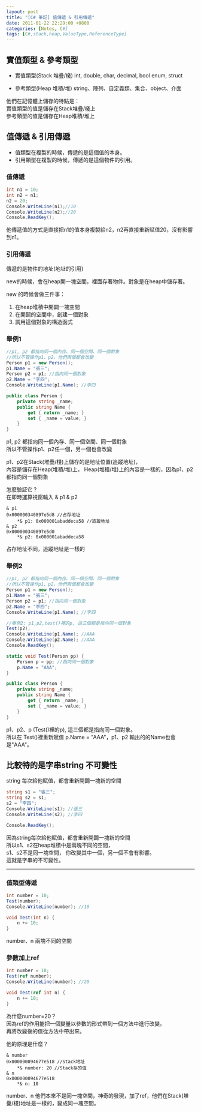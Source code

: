 ```yaml
---
layout: post
title: "[C# 筆記] 值傳遞 & 引用傳遞"
date: 2011-01-22 22:29:00 +0800
categories: [Notes, C#]
tags: [C#,stack,heap,ValueType,ReferenceType]
---
```


## 實值類型 & 參考類型

- 實值類型(Stack 堆疊/棧)
int, double, char, decimal, bool enum, struct    

- 參考類型(Heap 堆積/堆)
string、陣列、自定義類、集合、object、介面    

他們在記憶體上儲存的特點是：    
實值類型的值是儲存在Stack堆疊/棧上    
參考類型的值是儲存在Heap堆積/堆上    

## 值傳遞 & 引用傳遞
- 值類型在複製的時候，傳遞的是這個值的本身。
- 引用類型在複製的時候，傳遞的是這個物件的引用。

### 值傳遞
``` c#
int n1 = 10;
int n2 = n1;
n2 = 20;
Console.WriteLine(n1);//10
Console.WriteLine(n2);//20
Console.ReadKey();
```
他傳遞值的方式是直接把n1的值本身複製給n2，n2再直接重新賦值20，沒有影響到n1。

### 引用傳遞
傳遞的是物件的地址(地址的引用)    

new的時候，會在heap開一塊空間，裡面存著物件。對象是在heap中儲存著。    

new 的時候會做三件事：
1. 在heap堆積中開闢一塊空間
2. 在開闢的空間中，創建一個對象
3. 調用這個對象的構造函式

### 舉例1
```c#
//p1, p2 都指向同一個內存、同一個空間、同一個對象
//所以不管操作p1、p2，他們兩個都會改變
Person p1 = new Person();
p1.Name = "張三";
Person p2 = p1; //指向同一個對象
p2.Name = "李四";
Console.WriteLine(p1.Name); //李四

public class Person {
    private string _name;
    public string Name {
        get { return _name; }
        set { _name = value; }
    }
}
```
p1, p2 都指向同一個內存、同一個空間、同一個對象  
所以不管操作p1、p2任一個，另一個也會改變    

p1、p2在Stack(堆疊/棧)上儲存的是地址位置(追蹤地址)，  
內容是儲存在Heap(堆積/堆)上，
Heap(堆積/堆)上的內容是一樣的，因為p1、p2都指向同一個對象

怎麼驗証它？    
在即時運算視窗輸入 & p1 & p2

```text
& p1
0x000000340897e5d8 //占存地址
    *& p1: 0x000001abaddeca58 //追蹤地址
& p2
0x000000340897e5d0
    *& p2: 0x000001abaddeca58
```
占存地址不同，追蹤地址是一樣的

### 舉例2

```c#
//p1, p2 都指向同一個內存、同一個空間、同一個對象
//所以不管操作p1、p2，他們兩個都會改變
Person p1 = new Person();
p1.Name = "張三";
Person p2 = p1; //指向同一個對象
p2.Name = "李四";
Console.WriteLine(p1.Name); //李四

//舉例2: p1,p2,test()裡的p, 這三個都是指向同一個對象
Test(p2);
Console.WriteLine(p1.Name); //AAA
Console.WriteLine(p2.Name); //AAA
Console.ReadKey();

static void Test(Person pp) {
    Person p = pp; //指向同一個對象
    p.Name = "AAA";
}

public class Person {
    private string _name;
    public string Name {
        get { return _name; }
        set { _name = value; }
    }
}
```
p1、p2、p (Test()裡的p), 這三個都是指向同一個對象。  
所以在 Test()裡重新賦值 p.Name = "AAA"，p1、p2 輸出的的Name也會是"AAA"。

## 比較特的是字串string 不可變性
string 每次給他賦值，都會重新開闢一塊新的空間

```c#
string s1 = "張三";
string s2 = s1;
s2 = "李四";
Console.WriteLine(s1); //張三
Console.WriteLine(s2); //李四

Console.ReadKey();
```
因為string每次給他賦值，都會重新開闢一塊新的空間  
所以s1、s2在heap堆積中是兩塊不同的空間，  
s1、s2不是同一塊空間，
你改變其中一個，另一個不會有影響。  
這就是字串的不可變性。  
  
---
  
### 值類型傳遞
```c#
int number = 10;
Test(number);
Console.WriteLine(number); //10

void Test(int n) {
    n += 10;
}
```
number、n 兩塊不同的空間

### 參數加上ref
```c#
int number = 10;
Test(ref number);
Console.WriteLine(number); //20

void Test(ref int n) {
    n += 10;
}
```
為什麼number=20？  
因為ref的作用能把一個變量以參數的形式帶到一個方法中進行改變。  
再將改變後的值從方法中帶出來。  

他的原理是什麼？    
```text
& number
0x000000094677e518 //Stack地址
    *& number: 20 //Stack存的值
& n
0x000000094677e518
    *& n: 10
```
number、n 他們本來不是同一塊空間，神奇的發現，加了ref，他們在Stack(堆疊/棧)地址是一樣的，變成同一塊空間。